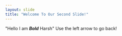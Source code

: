 ```yaml
---
layout: slide
title: "Welcome To Our Second Slide!"
---
```

"Hello I am ***Bold*** Harsh"
Use the left arrow to go back!

